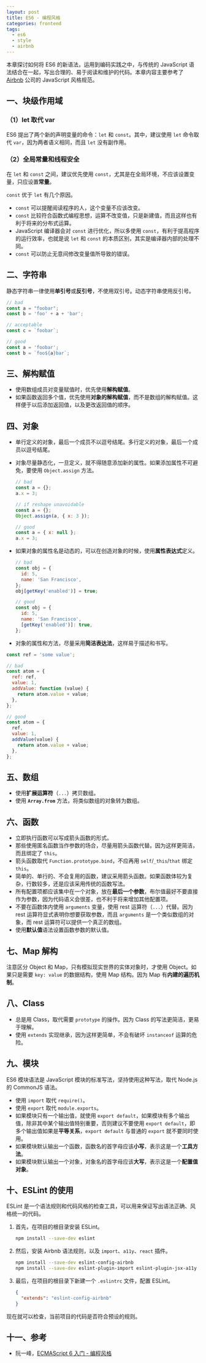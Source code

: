```yaml
---
layout: post
title: ES6 - 编程风格
categories: frontend
tags:
  - es6
  - style
  - airbnb
---
```


本章探讨如何将 ES6 的新语法，运用到编码实践之中，与传统的 JavaScript 语法结合在一起，写出合理的、易于阅读和维护的代码。本章内容主要参考了 [Airbnb](https://github.com/airbnb/javascript) 公司的 JavaScript 风格规范。

## 一、块级作用域

### （1）let 取代 var

ES6 提出了两个新的声明变量的命令：`let` 和 `const`。其中，建议使用 `let` 命令取代 `var`，因为两者语义相同，而且 `let` 没有副作用。

### （2）全局常量和线程安全

在 `let` 和 `const` 之间，建议优先使用 `const`，尤其是在全局环境，不应该设置变量，只应设置**常量**。

`const` 优于 `let` 有几个原因。

- `const` 可以提醒阅读程序的人，这个变量不应该改变。
- `const` 比较符合函数式编程思想，运算不改变值，只是新建值，而且这样也有利于将来的分布式运算。
- JavaScript 编译器会对 `const` 进行优化，所以多使用 `const`，有利于提高程序的运行效率，也就是说 `let` 和 `const` 的本质区别，其实是编译器内部的处理不同。
- `const` 可以防止无意间修改变量值所导致的错误。

## 二、字符串

静态字符串一律使用**单引号**或**反引号**，不使用双引号。动态字符串使用反引号。

```javascript
// bad
const a = "foobar";
const b = 'foo' + a + 'bar';

// acceptable
const c = `foobar`;

// good
const a = 'foobar';
const b = `foo${a}bar`;
```

## 三、解构赋值

- 使用数组成员对变量赋值时，优先使用**解构赋值**。
- 如果函数返回多个值，优先使用**对象的解构赋值**，而不是数组的解构赋值。这样便于以后添加返回值，以及更改返回值的顺序。

## 四、对象

- 单行定义的对象，最后一个成员不以逗号结尾。多行定义的对象，最后一个成员以逗号结尾。
- 对象尽量静态化，一旦定义，就不得随意添加新的属性。如果添加属性不可避免，要使用 `Object.assign` 方法。

  ```javascript
  // bad
  const a = {};
  a.x = 3;

  // if reshape unavoidable
  const a = {};
  Object.assign(a, { x: 3 });

  // good
  const a = { x: null };
  a.x = 3;
  ```

- 如果对象的属性名是动态的，可以在创造对象的时候，使用**属性表达式**定义。

  ```javascript
  // bad
  const obj = {
    id: 5,
    name: 'San Francisco',
  };
  obj[getKey('enabled')] = true;

  // good
  const obj = {
    id: 5,
    name: 'San Francisco',
    [getKey('enabled')]: true,
  };
  ```

- 对象的属性和方法，尽量采用**简洁表达法**，这样易于描述和书写。

```javascript
const ref = 'some value';

// bad
const atom = {
  ref: ref,
  value: 1,
  addValue: function (value) {
    return atom.value + value;
  },
};

// good
const atom = {
  ref,
  value: 1,
  addValue(value) {
    return atom.value + value;
  },
};
```

## 五、数组

- 使用**扩展运算符**（`...`）拷贝数组。
- 使用 **`Array.from`** 方法，将类似数组的对象转为数组。

## 六、函数

- 立即执行函数可以写成箭头函数的形式。
- 那些使用匿名函数当作参数的场合，尽量用箭头函数代替。因为这样更简洁，而且绑定了 `this`。
- 箭头函数取代 `Function.prototype.bind`，不应再用 `self`/`_this`/`that` 绑定 `this`。
- 简单的、单行的、不会复用的函数，建议采用箭头函数。如果函数体较为复杂，行数较多，还是应该采用传统的函数写法。
- 所有配置项都应该集中在一个对象，放在**最后一个参数**，布尔值最好不要直接作为参数，因为代码语义会很差，也不利于将来增加其他配置项。
- 不要在函数体内使用 `arguments` 变量，使用 rest 运算符（`...`）代替。因为 rest 运算符显式表明你想要获取参数，而且 `arguments` 是一个类似数组的对象，而 rest 运算符可以提供一个真正的数组。
- 使用**默认值**语法设置函数参数的默认值。

## 七、Map 解构

注意区分 Object 和 Map，只有模拟现实世界的实体对象时，才使用 Object。如果只是需要 `key: value` 的数据结构，使用 Map 结构。因为 Map 有**内建的遍历机制**。

## 八、Class

- 总是用 Class，取代需要 `prototype` 的操作。因为 Class 的写法更简洁，更易于理解。
- 使用 `extends` 实现继承，因为这样更简单，不会有破坏 `instanceof` 运算的危险。

## 九、模块

ES6 模块语法是 JavaScript 模块的标准写法，坚持使用这种写法，取代 Node.js 的 CommonJS 语法。

- 使用 `import` 取代 `require()`。
- 使用 `export` 取代 `module.exports`。
- 如果模块只有一个输出值，就使用 `export default`，如果模块有多个输出值，除非其中某个输出值特别重要，否则建议不要使用 `export default`，即多个输出值如果是**平等关系**，`export default` 与普通的 `export` 就不要同时使用。
- 如果模块默认输出一个函数，函数名的首字母应该**小写**，表示这是一个**工具方法**。
- 如果模块默认输出一个对象，对象名的首字母应该**大写**，表示这是一个**配置值对象**。

## 十、ESLint 的使用

ESLint 是一个语法规则和代码风格的检查工具，可以用来保证写出语法正确、风格统一的代码。

1. 首先，在项目的根目录安装 ESLint。

    ```bash
    npm install --save-dev eslint
    ```

2. 然后，安装 Airbnb 语法规则，以及 `import`、`a11y`、`react` 插件。

    ```bash
    npm install --save-dev eslint-config-airbnb
    npm install --save-dev eslint-plugin-import eslint-plugin-jsx-a11y eslint-plugin-react
    ```

3. 最后，在项目的根目录下新建一个 `.eslintrc` 文件，配置 ESLint。

    ```json
    {
      "extends": "eslint-config-airbnb"
    }
    ```

现在就可以检查，当前项目的代码是否符合预设的规则。

## 十一、参考

- 阮一峰，[ECMAScript 6 入门 - 编程风格](https://es6.ruanyifeng.com/#docs/style)
